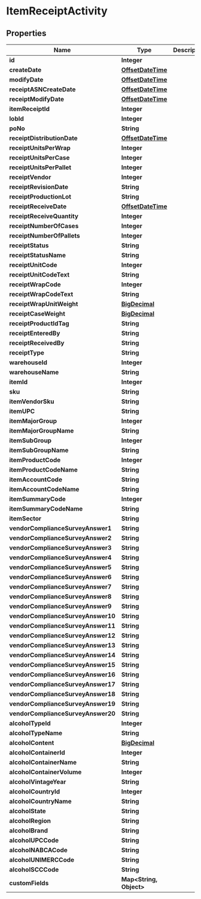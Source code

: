 
# ItemReceiptActivity

## Properties
Name | Type | Description | Notes
------------ | ------------- | ------------- | -------------
**id** | **Integer** |  |  [optional]
**createDate** | [**OffsetDateTime**](OffsetDateTime.md) |  |  [optional]
**modifyDate** | [**OffsetDateTime**](OffsetDateTime.md) |  |  [optional]
**receiptASNCreateDate** | [**OffsetDateTime**](OffsetDateTime.md) |  |  [optional]
**receiptModifyDate** | [**OffsetDateTime**](OffsetDateTime.md) |  |  [optional]
**itemReceiptId** | **Integer** |  |  [optional]
**lobId** | **Integer** |  | 
**poNo** | **String** |  |  [optional]
**receiptDistributionDate** | [**OffsetDateTime**](OffsetDateTime.md) |  |  [optional]
**receiptUnitsPerWrap** | **Integer** |  |  [optional]
**receiptUnitsPerCase** | **Integer** |  |  [optional]
**receiptUnitsPerPallet** | **Integer** |  |  [optional]
**receiptVendor** | **Integer** |  |  [optional]
**receiptRevisionDate** | **String** |  |  [optional]
**receiptProductionLot** | **String** |  |  [optional]
**receiptReceiveDate** | [**OffsetDateTime**](OffsetDateTime.md) |  |  [optional]
**receiptReceiveQuantity** | **Integer** |  |  [optional]
**receiptNumberOfCases** | **Integer** |  |  [optional]
**receiptNumberOfPallets** | **Integer** |  |  [optional]
**receiptStatus** | **String** |  |  [optional]
**receiptStatusName** | **String** |  |  [optional]
**receiptUnitCode** | **Integer** |  |  [optional]
**receiptUnitCodeText** | **String** |  |  [optional]
**receiptWrapCode** | **Integer** |  |  [optional]
**receiptWrapCodeText** | **String** |  |  [optional]
**receiptWrapUnitWeight** | [**BigDecimal**](BigDecimal.md) |  |  [optional]
**receiptCaseWeight** | [**BigDecimal**](BigDecimal.md) |  |  [optional]
**receiptProductIdTag** | **String** |  |  [optional]
**receiptEnteredBy** | **String** |  |  [optional]
**receiptReceivedBy** | **String** |  |  [optional]
**receiptType** | **String** |  |  [optional]
**warehouseId** | **Integer** |  |  [optional]
**warehouseName** | **String** |  |  [optional]
**itemId** | **Integer** |  |  [optional]
**sku** | **String** |  |  [optional]
**itemVendorSku** | **String** |  |  [optional]
**itemUPC** | **String** |  |  [optional]
**itemMajorGroup** | **Integer** |  |  [optional]
**itemMajorGroupName** | **String** |  |  [optional]
**itemSubGroup** | **Integer** |  |  [optional]
**itemSubGroupName** | **String** |  |  [optional]
**itemProductCode** | **Integer** |  |  [optional]
**itemProductCodeName** | **String** |  |  [optional]
**itemAccountCode** | **String** |  |  [optional]
**itemAccountCodeName** | **String** |  |  [optional]
**itemSummaryCode** | **Integer** |  |  [optional]
**itemSummaryCodeName** | **String** |  |  [optional]
**itemSector** | **String** |  |  [optional]
**vendorComplianceSurveyAnswer1** | **String** |  |  [optional]
**vendorComplianceSurveyAnswer2** | **String** |  |  [optional]
**vendorComplianceSurveyAnswer3** | **String** |  |  [optional]
**vendorComplianceSurveyAnswer4** | **String** |  |  [optional]
**vendorComplianceSurveyAnswer5** | **String** |  |  [optional]
**vendorComplianceSurveyAnswer6** | **String** |  |  [optional]
**vendorComplianceSurveyAnswer7** | **String** |  |  [optional]
**vendorComplianceSurveyAnswer8** | **String** |  |  [optional]
**vendorComplianceSurveyAnswer9** | **String** |  |  [optional]
**vendorComplianceSurveyAnswer10** | **String** |  |  [optional]
**vendorComplianceSurveyAnswer11** | **String** |  |  [optional]
**vendorComplianceSurveyAnswer12** | **String** |  |  [optional]
**vendorComplianceSurveyAnswer13** | **String** |  |  [optional]
**vendorComplianceSurveyAnswer14** | **String** |  |  [optional]
**vendorComplianceSurveyAnswer15** | **String** |  |  [optional]
**vendorComplianceSurveyAnswer16** | **String** |  |  [optional]
**vendorComplianceSurveyAnswer17** | **String** |  |  [optional]
**vendorComplianceSurveyAnswer18** | **String** |  |  [optional]
**vendorComplianceSurveyAnswer19** | **String** |  |  [optional]
**vendorComplianceSurveyAnswer20** | **String** |  |  [optional]
**alcoholTypeId** | **Integer** |  |  [optional]
**alcoholTypeName** | **String** |  |  [optional]
**alcoholContent** | [**BigDecimal**](BigDecimal.md) |  |  [optional]
**alcoholContainerId** | **Integer** |  |  [optional]
**alcoholContainerName** | **String** |  |  [optional]
**alcoholContainerVolume** | **Integer** |  |  [optional]
**alcoholVintageYear** | **String** |  |  [optional]
**alcoholCountryId** | **Integer** |  |  [optional]
**alcoholCountryName** | **String** |  |  [optional]
**alcoholState** | **String** |  |  [optional]
**alcoholRegion** | **String** |  |  [optional]
**alcoholBrand** | **String** |  |  [optional]
**alcoholUPCCode** | **String** |  |  [optional]
**alcoholNABCACode** | **String** |  |  [optional]
**alcoholUNIMERCCode** | **String** |  |  [optional]
**alcoholSCCCode** | **String** |  |  [optional]
**customFields** | **Map&lt;String, Object&gt;** |  |  [optional]



